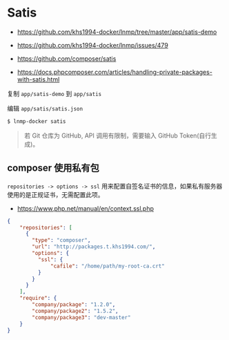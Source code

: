 # Satis

* https://github.com/khs1994-docker/lnmp/tree/master/app/satis-demo

* https://github.com/khs1994-docker/lnmp/issues/479

* https://github.com/composer/satis

* https://docs.phpcomposer.com/articles/handling-private-packages-with-satis.html

复制 `app/satis-demo` 到 `app/satis`

编辑 `app/satis/satis.json`

```bash
$ lnmp-docker satis
```

> 若 Git 仓库为 GitHub, API 调用有限制，需要输入 GitHub Token(自行生成)。

## composer 使用私有包

`repositories -> options -> ssl` 用来配置自签名证书的信息，如果私有服务器使用的是正规证书，无需配置此项。

* https://www.php.net/manual/en/context.ssl.php

```json
{
    "repositories": [
      {
        "type": "composer",
        "url": "http://packages.t.khs1994.com/",
        "options": {
          "ssl": {
              "cafile": "/home/path/my-root-ca.crt"
          }
        }
      }
    ],
    "require": {
        "company/package": "1.2.0",
        "company/package2": "1.5.2",
        "company/package3": "dev-master"
    }
}
```
